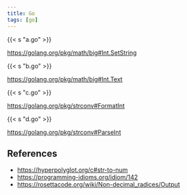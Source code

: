 ```yaml
---
title: Go
tags: [go]
---
```


{{< s "a.go" >}}

<https://golang.org/pkg/math/big#Int.SetString>

{{< s "b.go" >}}

<https://golang.org/pkg/math/big#Int.Text>

{{< s "c.go" >}}

<https://golang.org/pkg/strconv#FormatInt>

{{< s "d.go" >}}

<https://golang.org/pkg/strconv#ParseInt>

## References

- <https://hyperpolyglot.org/c#str-to-num>
- <https://programming-idioms.org/idiom/142>
- <https://rosettacode.org/wiki/Non-decimal_radices/Output>
